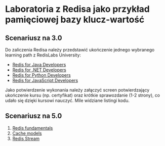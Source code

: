 # Laboratoria z Redisa jako przykład pamięciowej bazy klucz-wartość

## Scenariusz na 3.0
Do zaliczenia Redisa należy przedstawić ukończenie jednego wybranego learning path z RedisLabs University:
* [Redis for Java Developers](https://university.redis.com/courses/ru102j/)
* [Redis for .NET Developers](https://university.redis.com/courses/ru102n/)
* [Redis for Python Developers](https://university.redis.com/courses/ru102py/)
* [Redis for JavaScript Developers](https://university.redis.com/courses/ru102js/)

Jako potwierdzenie wykonania należy załączyć screen potwierdzający ukończenie kursu (np. certyfikat) oraz krótkie sprawozdanie (1-2 strony), co udało się dzięki kursowi nauczyć. Mile widziane listingi kodu.

## Scenariusz na 5.0
1. [Redis fundamentals](/redis/1-fundamentals/README.md)
2. [Cache models](/redis/2-cache-models/README.md)
3. [Redis Stream](/redis/3-streams/README.md)
